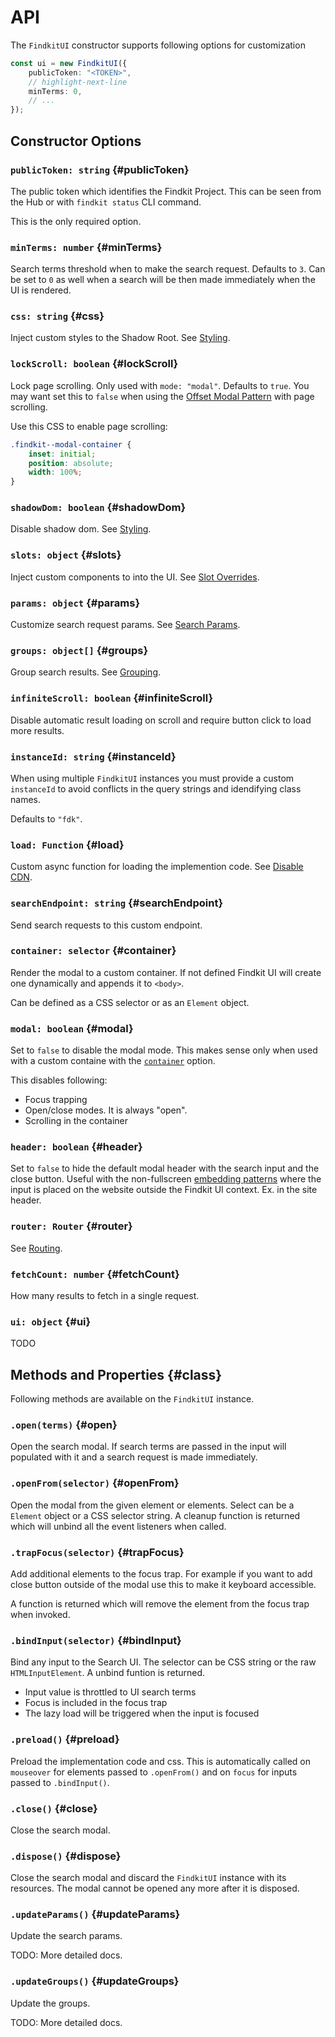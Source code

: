# API

The `FindkitUI` constructor supports following options for customization

```ts
const ui = new FindkitUI({
	publicToken: "<TOKEN>",
	// highlight-next-line
	minTerms: 0,
	// ...
});
```

## Constructor Options

<Api page="ui.findkituioptions" />

### `publicToken: string` {#publicToken}

The public token which identifies the Findkit Project. This can be seen from the
Hub or with `findkit status` CLI command.

This is the only required option.

<Api page="ui.findkituioptions.publicToken" />

### `minTerms: number` {#minTerms}

Search terms threshold when to make the search request. Defaults to `3`. Can be
set to `0` as well when a search will be then made immediately when the UI is
rendered.

<Api page="ui.findkituioptions.minTerms" />

### `css: string` {#css}

Inject custom styles to the Shadow Root. See [Styling](/ui/styling).

<Api page="ui.findkituioptions.css" />

### `lockScroll: boolean` {#lockScroll}

Lock page scrolling. Only used with `mode: "modal"`. Defaults to `true`. You may
want set this to `false` when using the [Offset Modal
Pattern](/ui/patterns/embedding/offset) with page scrolling.

Use this CSS to enable page scrolling:

```css
.findkit--modal-container {
	inset: initial;
	position: absolute;
	width: 100%;
}
```

<Api page="ui.findkituioptions.lockScroll" />

### `shadowDom: boolean` {#shadowDom}

Disable shadow dom. See [Styling](/ui/styling).

<Api page="ui.findkituioptions.shadowDom" />

### `slots: object` {#slots}

Inject custom components to into the UI. See [Slot
Overrides](/ui/slot-overrides/).

<Api page="ui.findkituioptions.slots" />

### `params: object` {#params}

Customize search request params. See [Search Params](/ui/api/params).

<Api page="ui.findkituioptions.params" />

### `groups: object[]` {#groups}

Group search results. See [Grouping](/ui/groups).

<Api page="ui.findkituioptions.groups" />

### `infiniteScroll: boolean` {#infiniteScroll}

Disable automatic result loading on scroll and require button click to load more
results.

<Api page="ui.findkituioptions.infiniteScroll" />

### `instanceId: string` {#instanceId}

When using multiple `FindkitUI` instances you must provide a custom `instanceId`
to avoid conflicts in the query strings and idendifying class names.

Defaults to `"fdk"`.

<Api page="ui.findkituioptions.instanceId" />

### `load: Function` {#load}

Custom async function for loading the implemention code.
See [Disable CDN](/ui/advanced/disable-cdn).

<Api page="ui.findkituioptions.load" />

### `searchEndpoint: string` {#searchEndpoint}

Send search requests to this custom endpoint.

<Api page="ui.findkituioptions.searchEndpoint" />

### `container: selector` {#container}

Render the modal to a custom container. If not defined Findkit UI will create
one dynamically and appends it to `<body>`.

Can be defined as a CSS selector or as an `Element` object.

<Api page="ui.findkituioptions.container" />

### `modal: boolean` {#modal}

Set to `false` to disable the modal mode. This makes sense only when used with
a custom containe with the [`container`](#container) option.

This disables following:

- Focus trapping
- Open/close modes. It is always "open".
- Scrolling in the container

<Api page="ui.findkituioptions.mode" />

### `header: boolean` {#header}

Set to `false` to hide the default modal header with the search input and the
close button. Useful with the non-fullscreen [embedding
patterns](/ui/patterns/embedding/) where the input is placed on the website
outside the Findkit UI context. Ex. in the site header.

<Api page="ui.findkituioptions.header" />

### `router: Router` {#router}

See [Routing](/ui/advanced/routing).

<Api page="ui.findkituioptions.router" />

### `fetchCount: number` {#fetchCount}

How many results to fetch in a single request.

<Api page="ui.findkituioptions.fetchCount" />

### `ui: object` {#ui}

TODO

## Methods and Properties {#class}

Following methods are available on the `FindkitUI` instance.

<Api page="ui.findkitui" />

### `.open(terms)` {#open}

Open the search modal. If search terms are passed in the input will populated
with it and a search request is made immediately.

### `.openFrom(selector)` {#openFrom}

Open the modal from the given element or elements. Select can be a `Element`
object or a CSS selector string. A cleanup function is returned which will
unbind all the event listeners when called.

<Api page="ui.findkitui.openfrom" />

### `.trapFocus(selector)` {#trapFocus}

Add additional elements to the focus trap. For example if you want to add close
button outside of the modal use this to make it keyboard accessible.

A function is returned which will remove the element from the focus trap when
invoked.

<Api page="ui.findkitui.trapFocus" />

### `.bindInput(selector)` {#bindInput}

Bind any input to the Search UI. The selector can be CSS string or the raw
`HTMLInputElement`. A unbind funtion is returned.

- Input value is throttled to UI search terms
- Focus is included in the focus trap
- The lazy load will be triggered when the input is focused

<Api page="ui.findkitui.bindInput" />

### `.preload()` {#preload}

Preload the implementation code and css. This is automatically called on
`mouseover` for elements passed to `.openFrom()` and on `focus` for inputs
passed to `.bindInput()`.

<Api page="ui.findkitui.preload" />

### `.close()` {#close}

Close the search modal.

<Api page="ui.findkitui.close" />

### `.dispose()` {#dispose}

Close the search modal and discard the `FindkitUI` instance with its resources.
The modal cannot be opened any more after it is disposed.

<Api page="ui.findkitui.dispose" />

### `.updateParams()` {#updateParams}

Update the search params.

TODO: More detailed docs.

<Api page="ui.findkitui.updateparams" />

### `.updateGroups()` {#updateGroups}

Update the groups.

TODO: More detailed docs.

<Api page="ui.findkitui.updategroups" />
